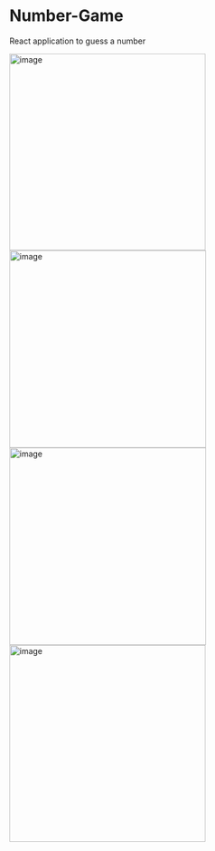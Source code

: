 # Number-Game
React application to guess a number

<img width="347" alt="image" src="https://github.com/NimishLingesh/Number-Game/assets/111670449/3ce5085e-dcee-49e3-b747-0c56d38e0f6d">
<img width="348" alt="image" src="https://github.com/NimishLingesh/Number-Game/assets/111670449/32e1969c-8bba-47c1-a725-b2d7f5dec05a">
<img width="348" alt="image" src="https://github.com/NimishLingesh/Number-Game/assets/111670449/943e91d6-cea4-4d42-acb6-7ecbbb608ee0">
<img width="347" alt="image" src="https://github.com/NimishLingesh/Number-Game/assets/111670449/3ad4d80d-9e8b-4581-8950-f110ef3bdd34">
